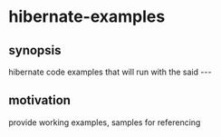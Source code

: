 # hibernate-examples

## synopsis
hibernate code examples that will run with the said <hibernate-version>-<jdk>-<server>-<dbms>

## motivation
provide working examples, samples for referencing

